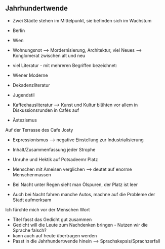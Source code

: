 ## Jahrhundertwende

-   Zwei Städte stehen im Mittelpunkt, sie befinden sich im Wachstum

-   Berlin
-   Wien

-   Wohnungsnot --> Mordernisierung, Architektur, viel Neues --> Konglomerat zwischen alt und neu
-   viel Literatur - mit mehreren Begriffen bezeichnet:

-   Wiener Moderne
-   Dekadenzliteratur
-   Jugendstil
-   Kaffeehausliteratur --> Kunst und Kultur blühten vor allem in Diskussionsrunden in Cafès auf
-   Ästezismus

Auf der Terrasse des Cafe Josty

-   Expressionismus --> negative Einstellung zur Industrialisierung
-   Inhalt/Zusammenfassung jeder Strophe

-   Unruhe und Hektik auf Potsadeemr Platz
-   Menschen mit Ameisen verglichen --> deutet auf enorme Menschenmassen
-   Bei Nacht unter Regen sieht man Ölspuren, der Platz ist leer
-   Auch bei Nacht fahren manche Autos, machne auf die Probleme der Stadt aufmerksam

Ich fürchte mich vor der Menschen Wort

-   Titel fasst das Gedicht gut zusammen
-   Gedicht will die Leute zum Nachdenken bringen - Nutzen wir die Sprache falsch?
-   kann auch auf heute übertragen werden
-   Passt in die Jahrhundertwende hinein --> Sprachskepsis/Sprachzerfall